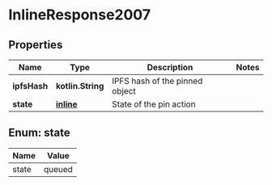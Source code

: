 
# InlineResponse2007

## Properties
Name | Type | Description | Notes
------------ | ------------- | ------------- | -------------
**ipfsHash** | **kotlin.String** | IPFS hash of the pinned object | 
**state** | [**inline**](#StateEnum) | State of the pin action | 


<a name="StateEnum"></a>
## Enum: state
Name | Value
---- | -----
state | queued|pinned|unpinned|failed|gc



